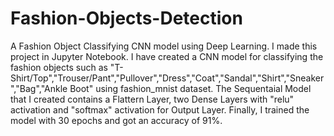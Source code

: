 # Fashion-Objects-Detection
A Fashion Object Classifying CNN model using Deep Learning. I made this project in Jupyter Notebook. I have created a CNN model for classifying the fashion objects such as "T-Shirt/Top","Trouser/Pant","Pullover","Dress","Coat","Sandal","Shirt","Sneaker","Bag","Ankle Boot" using fashion_mnist dataset. The Sequentaial Model that I created contains a Flattern Layer, two Dense Layers with "relu" activation and "softmax" activation for Output Layer. Finally, I trained the model with 30 epochs and got an accuracy of 91%.
